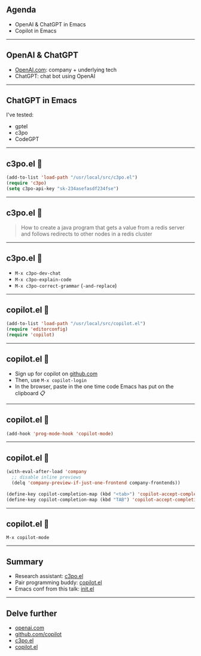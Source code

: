 
## Agenda

- OpenAI & ChatGPT in Emacs
- Copilot in Emacs

---

## OpenAI & ChatGPT

- [OpenAI.com](openai.com): company + underlying tech
- ChatGPT: chat bot using OpenAI

---

## ChatGPT in Emacs

I've tested:

- gptel
- c3po
- CodeGPT

---

## c3po.el 🤖

```lisp
(add-to-list 'load-path "/usr/local/src/c3po.el")
(require 'c3po)
(setq c3po-api-key "sk-234asefasdf234fse")
```

---

## c3po.el 🤖

> How to create a java program that gets a value from a redis server
> and follows redirects to other nodes in a redis cluster

---

## c3po.el 🤖

- `M-x c3po-dev-chat`
- `M-x c3po-explain-code`
- `M-x c3po-correct-grammar` (`-and-replace`)

---

## copilot.el 🤖

```lisp
(add-to-list 'load-path "/usr/local/src/copilot.el")
(require 'editorconfig)
(require 'copilot)
```

---

## copilot.el 🤖

- Sign up for copilot on [github.com](github.com)
- Then, use `M-x copilot-login` 
- In the browser, paste in the one time code Emacs has put on the clipboard 📋

---

## copilot.el 🤖

```lisp
(add-hook 'prog-mode-hook 'copilot-mode)
```

---

## copilot.el 🤖

```lisp
(with-eval-after-load 'company
  ;; disable inline previews
  (delq 'company-preview-if-just-one-frontend company-frontends))
  
(define-key copilot-completion-map (kbd "<tab>") 'copilot-accept-completion)
(define-key copilot-completion-map (kbd "TAB") 'copilot-accept-completion)
```

---

## copilot.el 🤖

```
M-x copilot-mode
```

---

## Summary

- Research assistant: [c3po.el](https://github.com/d1egoaz/c3po.el)
- Pair programming buddy: [copilot.el](https://github.com/zerolfx/copilot.el)
- Emacs conf from this talk: [init.el](init.el)

---

## Delve further

- [openai.com](openai.com)
- [github.com/copilot](https://github.com/features/copilot)
- [c3po.el](https://github.com/d1egoaz/c3po.el)
- [copilot.el](https://github.com/zerolfx/copilot.el)
